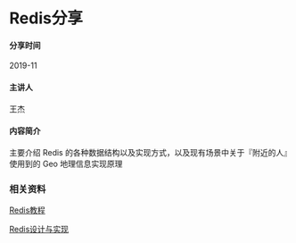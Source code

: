 # Redis分享

#### 分享时间

2019-11

#### 主讲人

王杰

#### 内容简介

主要介绍 Redis 的各种数据结构以及实现方式，以及现有场景中关于『附近的人』使用到的 Geo 地理信息实现原理

### 相关资料

[Redis教程](https://www.yiibai.com/redis/redis_quick_guide.html)

[Redis设计与实现](https://www.kancloud.cn/kancloud/redisbook/63822)